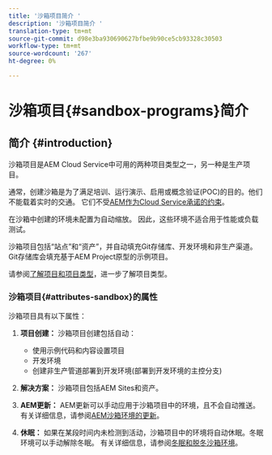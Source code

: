 ```yaml
---
title: '沙箱项目简介 '
description: '沙箱项目简介 '
translation-type: tm+mt
source-git-commit: d98e3ba930690627bfbe9b90ce5cb93328c30503
workflow-type: tm+mt
source-wordcount: '267'
ht-degree: 0%

---
```



# 沙箱项目{#sandbox-programs}简介

## 简介 {#introduction}

沙箱项目是AEM Cloud Service中可用的两种项目类型之一，另一种是生产项目。

通常，创建沙箱是为了满足培训、运行演示、启用或概念验证(POC)的目的。他们不能载着实时的交通。 它们不受[AEM作为Cloud Service承诺的约束](https://www.adobe.com/legal/service-commitments.html)。

在沙箱中创建的环境未配置为自动缩放。 因此，这些环境不适合用于性能或负载测试。

沙箱项目包括“站点”和“资产”，并自动填充Git存储库、开发环境和非生产渠道。  Git存储库会填充基于AEM Project原型的示例项目。

请参阅[了解项目和项目类型](/help/onboarding/getting-access-to-aem-in-cloud/understand-program-types.md)，进一步了解项目类型。

### 沙箱项目{#attributes-sandbox}的属性

沙箱项目具有以下属性：

1. **项目创建：** 沙箱项目创建包括自动：
   * 使用示例代码和内容设置项目
   * 开发环境
   * 创建非生产管道部署到开发环境(部署到开发环境的主控分支)

1. **解决方案：** 沙箱项目包括AEM Sites和资产。

1. **AEM更新：** AEM更新可以手动应用于沙箱项目中的环境，且不会自动推送。有关详细信息，请参阅[AEM沙箱环境的更新](/help/onboarding/getting-access-to-aem-in-cloud/hibernating-de-hibernating-sandbox-environments.md#aem-updates-sandbox)。

1. **休眠：** 如果在某段时间内未检测到活动，沙箱项目中的环境将自动休眠。冬眠环境可以手动解除冬眠。
有关详细信息，请参阅[冬眠和脱冬沙箱环境](/help/onboarding/getting-access-to-aem-in-cloud/hibernating-de-hibernating-sandbox-environments.md)。